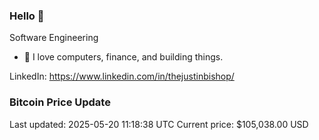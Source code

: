 ### Hello 🤙  

Software Engineering

- 🔭 I love computers, finance, and building things.
  
LinkedIn: https://www.linkedin.com/in/thejustinbishop/  


















































































































































































































































































































### Bitcoin Price Update
Last updated: 2025-05-20 11:18:38 UTC
Current price: $105,038.00 USD
